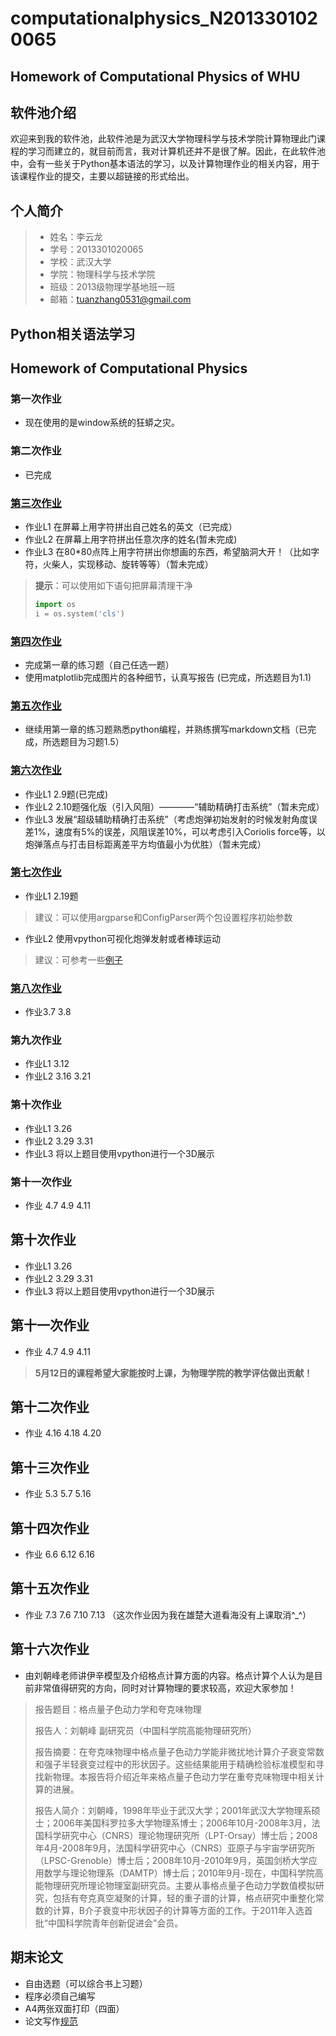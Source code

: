 #  computationalphysics_N2013301020065
##  Homework of Computational Physics of WHU

## 软件池介绍  
  欢迎来到我的软件池，此软件池是为武汉大学物理科学与技术学院计算物理此门课程的学习而建立的，就目前而言，我对计算机还并不是很了解。因此，在此软件池中，会有一些关于Python基本语法的学习，以及计算物理作业的相关内容，用于该课程作业的提交，主要以超链接的形式给出。

## 个人简介
> * 姓名：李云龙
> * 学号：2013301020065
> * 学校：武汉大学
> * 学院：物理科学与技术学院
> * 班级：2013级物理学基地班一班
> * 邮箱：tuanzhang0531@gmail.com 

## Python相关语法学习





## Homework of Computational Physics
### 第一次作业
- 现在使用的是window系统的狂蟒之灾。

### 第二次作业
- 已完成

### [第三次作业](https://github.com/Tuanzhang0531/computationalphysics_N2013301020065/blob/master/exercise_3)
- 作业L1 在屏幕上用字符拼出自己姓名的英文（已完成）
- 作业L2 在屏幕上用字符拼出任意次序的姓名(暂未完成)
- 作业L3 在80*80点阵上用字符拼出你想画的东西，希望脑洞大开！（比如字符，火柴人，实现移动、旋转等等）（暂未完成）

> **提示**：可以使用如下语句把屏幕清理干净
> ```python
> import os
> i = os.system('cls')
> ```

### [第四次作业](https://www.zybuluo.com/BertramLee/note/321824)
- 完成第一章的练习题（自己任选一题）
- 使用matplotlib完成图片的各种细节，认真写报告
(已完成，所选题目为1.1)

### [第五次作业](https://www.zybuluo.com/BertramLee/note/404051)
- 继续用第一章的练习题熟悉python编程，并熟练撰写markdown文档（已完成，所选题目为习题1.5）

### [第六次作业](https://www.zybuluo.com/BertramLee/note/404757)
- 作业L1 2.9题(已完成)
- 作业L2 2.10题强化版（引入风阻）————“辅助精确打击系统”（暂未完成）
- 作业L3 发展“超级辅助精确打击系统”（考虑炮弹初始发射的时候发射角度误差1%，速度有5%的误差，风阻误差10%，可以考虑引入Coriolis force等，以炮弹落点与打击目标距离差平方均值最小为优胜）（暂未完成）

### [第七次作业](https://www.zybuluo.com/BertramLee/note/404877)
- 作业L1 2.19题
> 建议：可以使用argparse和ConfigParser两个包设置程序初始参数

- 作业L2 使用vpython可视化炮弹发射或者棒球运动
> 建议：可参考一些[例子](http://www.visualrelativity.com/vpython/)

### [第八次作业](https://www.zybuluo.com/BertramLee/note/407156)
- 作业3.7 3.8

### 第九次作业
- 作业L1 3.12
- 作业L2 3.16 3.21

### 第十次作业
- 作业L1 3.26
- 作业L2 3.29 3.31
- 作业L3 将以上题目使用vpython进行一个3D展示

### 第十一次作业
- 作业 4.7 4.9 4.11

## 第十次作业
- 作业L1 3.26
- 作业L2 3.29 3.31
- 作业L3 将以上题目使用vpython进行一个3D展示

## 第十一次作业
- 作业 4.7 4.9 4.11
> **5月12日的课程希望大家能按时上课，为物理学院的教学评估做出贡献！**

## 第十二次作业
- 作业 4.16 4.18 4.20

## 第十三次作业
- 作业 5.3 5.7 5.16

## 第十四次作业
- 作业 6.6 6.12 6.16

## 第十五次作业
- 作业 7.3 7.6 7.10 7.13 （这次作业因为我在雄楚大道看海没有上课取消^_^）

## 第十六次作业
- 由刘朝峰老师讲伊辛模型及介绍格点计算方面的内容。格点计算个人认为是目前非常值得研究的方向，同时对计算物理的要求较高，欢迎大家参加！

> 报告题目：格点量子色动力学和夸克味物理
> 
> 报告人：刘朝峰 副研究员（中国科学院高能物理研究所）
> 
> 报告摘要：在夸克味物理中格点量子色动力学能非微扰地计算介子衰变常数和强子半轻衰变过程中的形状因子。这些结果能用于精确检验标准模型和寻找新物理。本报告将介绍近年来格点量子色动力学在重夸克味物理中相关计算的进展。
> 
> 报告人简介：刘朝峰，1998年毕业于武汉大学；2001年武汉大学物理系硕士；2006年美国科罗拉多大学物理系博士；2006年10月-2008年3月，法国科学研究中心（CNRS）理论物理研究所（LPT-Orsay）博士后；2008年4月-2008年9月，法国科学研究中心（CNRS）亚原子与宇宙学研究所（LPSC-Grenoble）博士后；2008年10月-2010年9月，英国剑桥大学应用数学与理论物理系（DAMTP）博士后；2010年9月-现在，中国科学院高能物理研究所理论物理室副研究员。主要从事格点量子色动力学数值模拟研究，包括有夸克真空凝聚的计算，轻的重子谱的计算，格点研究中重整化常数的计算，B介子衰变中形状因子的计算等方面的工作。于2011年入选首批“中国科学院青年创新促进会”会员。

## 期末论文
- 自由选题（可以综合书上习题）
- 程序必须自己编写
- A4两张双面打印（四面）
- 论文写作[规范](https://github.com/caihao/computational_physics_whu/blob/master/%E8%AE%BA%E6%96%87%E8%A7%84%E8%8C%83.pdf)
